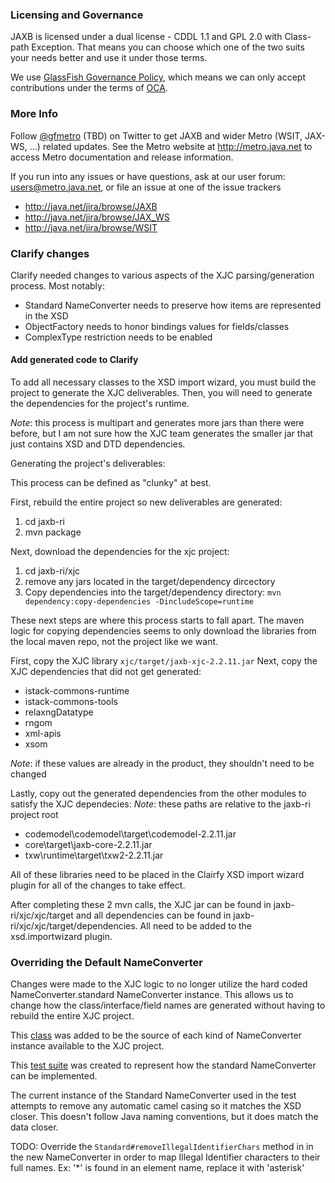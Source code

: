 ### Licensing and Governance

JAXB is licensed under a dual license - CDDL 1.1 and GPL 2.0 with Class-path Exception. 
That means you can choose which one of the two suits your needs better and use it under those terms.

We use <a href="http://glassfish.java.net/public/GovernancePolicy.html">GlassFish Governance Policy</a>, 
which means we can only accept contributions under the 
terms of <a href="http://oracle.com/technetwork/goto/oca">OCA</a>.

### More Info

Follow <a href="http://twitter.com/gfmetro">@gfmetro</a> (TBD) on Twitter to get JAXB and wider Metro (WSIT, JAX-WS, ...) related updates. See the Metro 
website at http://metro.java.net to access Metro documentation and release information. 

If you run into any issues 
or have questions, ask at our user forum: <a href="mailto:users@metro.java.net">users@metro.java.net</a>, or file an issue at one of the issue trackers
* http://java.net/jira/browse/JAXB
* http://java.net/jira/browse/JAX_WS
* http://java.net/jira/browse/WSIT


### Clarify changes

Clarify needed changes to various aspects of the XJC parsing/generation process.  Most notably:

* Standard NameConverter needs to preserve how items are represented in the XSD
* ObjectFactory needs to honor bindings values for fields/classes
* ComplexType restriction needs to be enabled

#### Add generated code to Clarify

To add all necessary classes to the XSD import wizard, you must build the project to generate the XJC deliverables.  Then, you will need to generate the dependencies for the project's runtime.

*Note*: this process is multipart and generates more jars than there were before, but I am not sure how the XJC team generates the smaller jar that just contains XSD and DTD dependencies.

Generating the project's deliverables:

This process can be defined as "clunky" at best.

First, rebuild the entire project so new deliverables are generated:

1. cd jaxb-ri
2. mvn package

Next, download the dependencies for the xjc project:
1. cd jaxb-ri/xjc
2. remove any jars located in the target/dependency dircectory
3. Copy dependencies into the target/dependency directory: `mvn dependency:copy-dependencies -DincludeScope=runtime`

These next steps are where this process starts to fall apart.  The maven logic for copying dependencies seems to only download the libraries from the local maven repo, not the project like we want.

First, copy the XJC library `xjc/target/jaxb-xjc-2.2.11.jar`
Next, copy the XJC dependencies that did not get generated:
* istack-commons-runtime
* istack-commons-tools
* relaxngDatatype
* rngom
* xml-apis
* xsom

*Note*: if these values are already in the product, they shouldn't need to be changed

Lastly, copy out the generated dependencies from the other modules to satisfy the XJC dependecies:
*Note*: these paths are relative to the jaxb-ri project root

* codemodel\codemodel\target\codemodel-2.2.11.jar
* core\target\jaxb-core-2.2.11.jar
* txw\runtime\target\txw2-2.2.11.jar

All of these libraries need to be placed in the Clairfy XSD import wizard plugin for all of the changes to take effect.



After completing these 2 mvn calls, the XJC jar can be found in jaxb-ri/xjc/xjc/target and all dependencies can be found in jaxb-ri/xjc/xjc/target/dependencies.  All need to be added to the xsd.importwizard plugin.


### Overriding the Default NameConverter

Changes were made to the XJC logic to no longer utilize the hard coded NameConverter.standard NameConverter instance.  This allows us to change how the class/interface/field names are generated without having to rebuild the entire XJC project.

This [class](jaxb-ri/core/src/main/java/com/sun/xml/bind/api/impl/NameConverterProvider.java) was added to be the source of each kind of NameConverter instance available to the XJC project.  

This [test suite](jaxb-ri/xjc/src/test/java/xjcTests/NameConverterOverrideTest.java) was created to represent how the standard NameConverter can be implemented.

The current instance of the Standard NameConverter used in the test attempts to remove any automatic camel casing so it matches the XSD closer.  This doesn't follow Java naming conventions, but it does match the data closer.

TODO: Override the `Standard#removeIllegalIdentifierChars` method in in the new  NameConverter in order to map Illegal Identifier characters to their full names.
Ex: '*' is found in an element name, replace it with 'asterisk'



